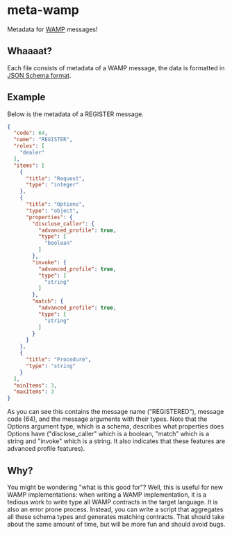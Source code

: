 meta-wamp
===================


Metadata for [WAMP](http://github.com/tavendo/WAMP) messages!

Whaaaat?
----------
Each file consists of metadata of a WAMP message, the data is formatted in [JSON Schema format](http://json-schema.org/).


Example
-------------

Below is the metadata of a REGISTER message.

```json
{
  "code": 64,
  "name": "REGISTER",
  "roles": [
    "dealer"
  ],
  "items": [
    {
      "title": "Request",
      "type": "integer"
    },
    {
      "title": "Options",
      "type": "object",
      "properties": {
        "disclose_caller": {
          "advanced_profile": true,
          "type": [
            "boolean"
          ]
        },
        "invoke": {
          "advanced_profile": true,
          "type": [
            "string"
          ]
        },
        "match": {
          "advanced_profile": true,
          "type": [
            "string"
          ]
        }
      }
    },
    {
      "title": "Procedure",
      "type": "string"
    }
  ],
  "minItems": 3,
  "maxItems": 3
}
```

As you can see this contains the message name ("REGISTERED"), message code (64), and the message arguments with their types. Note that the Options argument type, which is a schema, describes what properties does Options have ("disclose_caller" which is a boolean, "match" which is a string and "invoke" which is a string. It also indicates that these features are advanced profile features).

Why?
-------------

You might be wondering "what is this good for"? Well, this is useful for new WAMP implementations: when writing a WAMP implementation, it is a tedious work to write type all WAMP contracts in the target language. It is also an error prone process.
Instead, you can write a script that aggregates all these schema types and generates matching contracts. That should take about the same amount of time, but will be more fun and should avoid bugs.